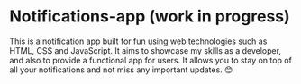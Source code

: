 # Notifications-app (work in progress)


This is a notification app built for fun using web technologies such as HTML, CSS and JavaScript. It aims to showcase my skills as a developer, and also to provide a functional app for users. It allows you to stay on top of all your notifications and not miss any important updates. 😊
